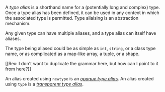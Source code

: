 A *type alias* is a shorthand name for a (potentially long and complex) type. Once a type alias has been defined, it can be used in any context in which the associated type is permitted. Type aliaising is an abstraction mechanism.

Any given type can have multiple aliases, and a type alias can itself have aliases.

The type being aliased could be as simple as `int`, `string`, or a class type name, or as complicated as a map-like array, a tuple, or a shape.

[[Rex: I don't want to duplicate the grammar here, but how can I point to it from here?]]






An alias created using `newtype` is an [*opaque type alias*](02-opaque.md). An alias created using `type` is a [*transparent type alias*](03-transparent.md).



